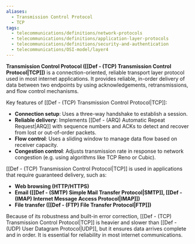 ```yaml
---
aliases:
  - Transmission Control Protocol
  - TCP
tags:
  - telecommunications/definitions/network-protocols
  - telecommunications/definitions/application-layer-protocols
  - telecommunications/definitions/security-and-authentication
  - telecommunications/OSI-model/layer4
---
```


**Transmission Control Protocol ([[Def - (TCP) Transmission Control Protocol|TCP]])** is a connection-oriented, reliable transport layer protocol used in most internet applications. It provides reliable, in-order delivery of data between two endpoints by using acknowledgements, retransmissions, and flow control mechanisms.

Key features of [[Def - (TCP) Transmission Control Protocol|TCP]]:
- **Connection setup**: Uses a three-way handshake to establish a session.
- **Reliable delivery**: Implements [[Def - (ARQ) Automatic Repeat Request|ARQ]] with sequence numbers and ACKs to detect and recover from lost or out-of-order packets.
- **Flow control**: Uses a sliding window to manage data flow based on receiver capacity.
- **Congestion control**: Adjusts transmission rate in response to network congestion (e.g. using algorithms like TCP Reno or Cubic).

[[Def - (TCP) Transmission Control Protocol|TCP]] is used in applications that require guaranteed delivery, such as:
- **Web browsing (HTTP/HTTPS)**
- **Email ([[Def - (SMTP) Simple Mail Transfer Protocol|SMTP]], [[Def - (IMAP) Internet Message Access Protocol|IMAP]])**
- **File transfer ([[Def - (FTP) File Transfer Protocol|FTP]])**

Because of its robustness and built-in error correction, [[Def - (TCP) Transmission Control Protocol|TCP]] is heavier and slower than [[Def - (UDP) User Datagram Protocol|UDP]], but it ensures data arrives complete and in order. It is essential for reliability in most internet communications.
